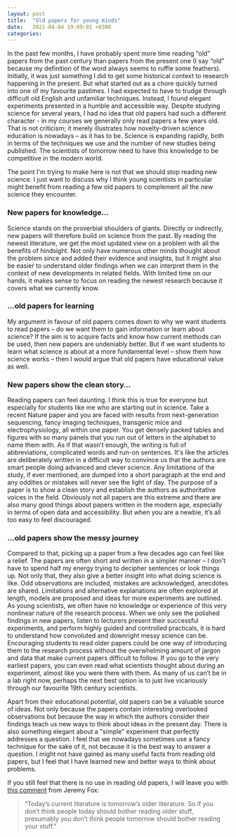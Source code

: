 ```yaml
---
layout: post
title:  "Old papers for young minds"
date:   2021-04-04 19:09:01 +0300
categories:
---
```


In the past few months, I have probably spent more time reading “old” papers from the past century than papers from the present one (I say “old” because my definition of the word always seems to ruffle some feathers). Initially, it was just something I did to get some historical context to research happening in the present. But what started out as a chore quickly turned into one of my favourite pastimes. I had expected to have to trudge through difficult old English and unfamiliar techniques. Instead, I found elegant experiments presented in a humble and accessible way. Despite studying science for several years, I had no idea that old papers had such a different character - in my courses we generally only read papers a few years old. That is not criticism; it merely illustrates how novelty-driven science education is nowadays – as it has to be. Science is expanding rapidly, both in terms of the techniques we use and the number of new studies being published. The scientists of tomorrow need to have this knowledge to be competitive in the modern world.

The point I'm trying to make here is not that we should stop reading new science. I just want to discuss why I think young scientists in particular might benefit from reading a few old papers to complement all the new science they encounter.

### New papers for knowledge…

Science stands on the proverbial shoulders of giants. Directly or indirectly, new papers will therefore build on science from the past. By reading the newest literature, we get the most updated view on a problem with all the benefits of hindsight. Not only have numerous other minds thought about the problem since and added their evidence and insights, but it might also be easier to understand older findings when we can interpret them in the context of new developments in related fields. With limited time on our hands, it makes sense to focus on reading the newest research because it covers what we currently know.

### …old papers for learning

My argument in favour of old papers comes down to why we want students to read papers – do we want them to gain information or learn about science? If the aim is to acquire facts and know how current methods can be used, then new papers are undeniably better. But if we want students to learn what science is about at a more fundamental level – show them how science works – then I would argue that old papers have educational value as well.

### New papers show the clean story…

Reading papers can feel daunting. I think this is true for everyone but especially for students like me who are starting out in science. Take a recent Nature paper and you are faced with results from next-generation sequencing, fancy imaging techniques, transgenic mice and electrophysiology, all within one paper. You get densely packed tables and figures with so many panels that you run out of letters in the alphabet to name them with. As if that wasn’t enough, the writing is full of abbreviations, complicated words and run-on sentences. It's like the articles are deliberately written in a difficult way to convince us that the authors are smart people doing advanced and clever science. Any limitations of the study, if ever mentioned, are dumped into a short paragraph at the end and any oddities or mistakes will never see the light of day. The purpose of a paper is to show a clean story and establish the authors as authoritative voices in the field. Obviously not all papers are this extreme and there are also many good things about papers written in the modern age, especially in terms of open data and accessibility. But when you are a newbie, it’s all too easy to feel discouraged.

### …old papers show the messy journey

Compared to that, picking up a paper from a few decades ago can feel like a relief. The papers are often short and written in a simpler manner – I don’t have to spend half my energy trying to decipher sentences or look things up. Not only that, they also give a better insight into what doing science is like. Odd observations are included, mistakes are acknowledged, anecdotes are shared. Limitations and alternative explanations are often explored at length, models are proposed and ideas for more experiments are outlined. As young scientists, we often have no knowledge or experience of this very nonlinear nature of the research process. When we only see the polished findings in new papers, listen to lecturers present their successful experiments, and perform highly guided and controlled practicals, it is hard to understand how convoluted and downright messy science can be. Encouraging students to read older papers could be one way of introducing them to the research process without the overwhelming amount of jargon and data that make current papers difficult to follow. If you go to the very earliest papers, you can even read what scientists thought about during an experiment, almost like you were there with them. As many of us can’t be in a lab right now, perhaps the next best option is to just live vicariously through our favourite 19th century scientists.

Apart from their educational potential, old papers can be a valuable source of ideas. Not only because the papers contain interesting overlooked observations but because the way in which the authors consider their findings teach us new ways to think about ideas in the present day. There is also something elegant about a "simple" experiment that perfectly addresses a question. I feel that we nowadays sometimes use a fancy technique for the sake of it, not because it is the best way to answer a question. I might not have gained as many useful facts from reading old papers, but I feel that I have learned new and better ways to think about problems.

If you still feel that there is no use in reading old papers, I will leave you with [this comment](https://dynamicecology.wordpress.com/2015/10/08/musings-on-reading-older-literature/#comment-44611) from Jeremy Fox:

>“Today’s current literature is tomorrow’s older literature. So if you don’t think people today should bother reading older stuff, presumably you don’t think people tomorrow should bother reading your stuff.”
